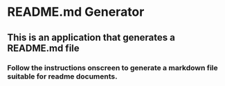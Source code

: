 
# README.md Generator
## This is an application that generates a README.md file
### Follow the instructions onscreen to generate a markdown file suitable for readme documents.

